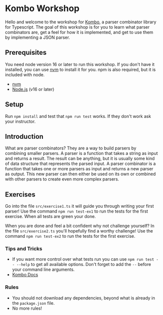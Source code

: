 # Kombo Workshop

Hello and welcome to the workshop for [Kombo](https://github.com/honungsburk/kombo),
a parser combinator library for Typescript.
The goal of this workshop is for you to learn what parser combinators are, get a
feel for how it is implemented, and get to use them by implementing a JSON parser.

## Prerequisites

You need node version 16 or later to run this workshop. If you don't have it installed,
you can use [nvm](https://github.com/nvm-sh/nvm#installing-and-updating) to install it for you.
npm is also required, but it is included with node.

- [nvm](https://github.com/nvm-sh/nvm#installing-and-updating)
- [Node.js](https://nodejs.org/en/) (v16 or later)

## Setup

Run `npm install` and test that `npm run test` works. If they don't work ask your
instructor.

## Introduction

What are parser combinators? They are a way to build parsers by combining smaller parsers.
A parser is a function that takes a string as input and returns a result.
The result can be anything, but it is usually some kind of data structure that represents
the parsed input. A parser combinator is a function that takes one or more parsers as input
and returns a new parser as output. This new parser can then either be used on its own
or combined with other parsers to create even more complex parsers.

## Exercises

Go into the file `src/exercise1.ts` it will guide you through writing your first
parser! Use the command `npm run test-ex1` to run the tests for the first exercise.
When all tests are green your done.

When you are done and feel a bit confident why not challenge yourself? In the
file `src/exercise2.ts` you'll hopefully find a worthy challenge!
Use the command `npm run test-ex2` to run the tests for the first exercise.

### Tips and Tricks

- If you want more control over what tests run you can use `npm run test -- --help`
  to get all available options. Don't forget to add the `--` before your command line arguments.
- [Kombo Docs](https://frankhampusweslien.com/kombo/index.html)

### Rules

- You should not download any dependencies, beyond what is already in the `package.json` file.
- No more rules!

